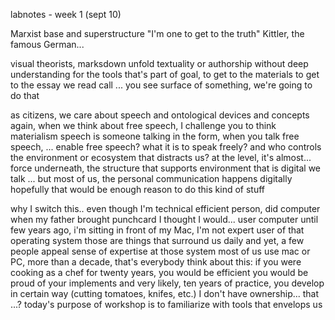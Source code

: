 labnotes - week 1 (sept 10)

Marxist base and superstructure "I'm one to get to the truth" Kittler,
the famous German...

visual theorists, marksdown unfold textuality or authorship without deep
understanding for the tools that's part of goal, to get to the materials
to get to the essay we read call ... you see surface of something, we're
going to do that

as citizens, we care about speech and ontological devices and concepts
again, when we think about free speech, I challenge you to think
materialism speech is someone talking in the form, when you talk free
speech, ... enable free speech? what it is to speak freely? and who
controls the environment or ecosystem that distracts us? at the level,
it's almost... force underneath, the structure that supports environment
that is digital we talk ... but most of us, the personal communication
happens digitally hopefully that would be enough reason to do this kind
of stuff

why I switch this.. even though I'm technical efficient person, did
computer when my father brought punchcard I thought I would... user
computer until few years ago, i'm sitting in front of my Mac, I'm not
expert user of that operating system those are things that surround us
daily and yet, a few people appeal sense of expertise at those system
most of us use mac or PC, more than a decade, that's everybody think
about this: if you were cooking as a chef for twenty years, you would be
efficient you would be proud of your implements and very likely, ten
years of practice, you develop in certain way (cutting tomatoes, knifes,
etc.) I don't have ownership... that ...? today's purpose of workshop is
to familiarize with tools that envelops us
